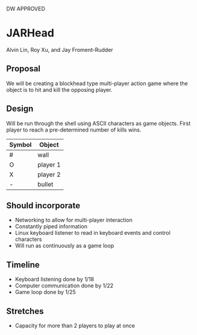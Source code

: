DW APPROVED

# JARHead
Alvin Lin, Roy Xu, and Jay Froment-Rudder

## Proposal
We will be creating a blockhead type multi-player action game where the object is to hit and kill the opposing player.

## Design
Will be run through the shell using ASCII characters as game objects. First player to reach a pre-determined number of kills wins.

|Symbol| Object |
|------|--------|
|  #   |wall    |
|  O   |player 1|
|  X   |player 2|
|  -   |bullet  |

## Should incorporate
- Networking to allow for multi-player interaction
- Constantly piped information
- Linux keyboard listener to read in keyboard events and control characters
- Will run as continuously as a game loop

## Timeline
- Keyboard listening done by 1/18
- Computer communication done by 1/22
- Game loop done by 1/25

## Stretches
- Capacity for more than 2 players to play at once

